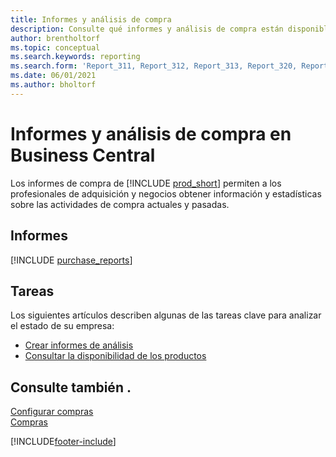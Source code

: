 ```yaml
---
title: Informes y análisis de compra
description: Consulte qué informes y análisis de compra están disponibles en la versión estándar de Business Central para que pueda realizar un seguimiento de su negocio.
author: brentholtorf
ms.topic: conceptual
ms.search.keywords: reporting
ms.search.form: 'Report_311, Report_312, Report_313, Report_320, Report_709, Report_707, Report_709, Report_714, Report_716, Report_720'
ms.date: 06/01/2021
ms.author: bholtorf
---
```

# Informes y análisis de compra en Business Central

Los informes de compra de [!INCLUDE [prod_short](includes/prod_short.md)] permiten a los profesionales de adquisición y negocios obtener información y estadísticas sobre las actividades de compra actuales y pasadas.  

## Informes
[!INCLUDE [purchase_reports](includes/purchase-reports-include.md)]

## Tareas
Los siguientes artículos describen algunas de las tareas clave para analizar el estado de su empresa:

* [Crear informes de análisis](bi-how-create-analysis-views-reports.md)  
* [Consultar la disponibilidad de los productos](inventory-how-availability-overview.md)  


## Consulte también .
[Configurar compras](purchasing-setup-purchasing.md)  
[Compras](purchasing-manage-purchasing.md)  

[!INCLUDE[footer-include](includes/footer-banner.md)]
